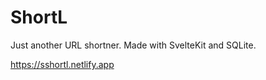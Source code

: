 # ShortL

Just another URL shortner. Made with SvelteKit and SQLite.

<https://sshortl.netlify.app>
